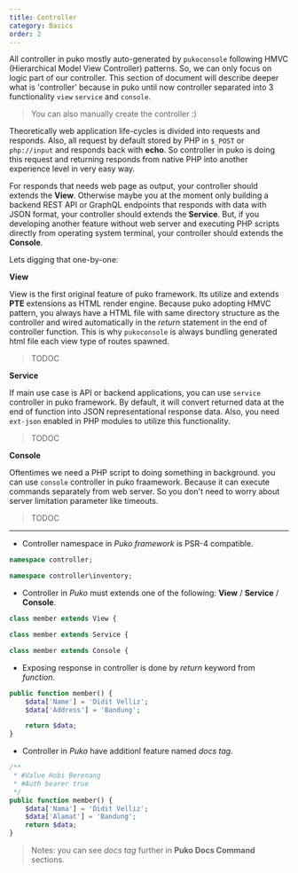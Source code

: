 ```yaml
---
title: Controller
category: Basics
order: 2
---
```


All controller in puko mostly auto-generated by `pukoconsole` following HMVC (Hierarchical Model View Controller) patterns.
So, we can only focus on logic part of our controller.
This section of document will describe deeper what is 'controller' 
because in puko until now controller separated into 3 functionality `view` `service` and `console`.

> You can also manually create the controller :)

Theoretically web application life-cycles is divided into requests and responds.
Also, all request by default stored by PHP in `$_POST` or `php://input` and responds back with **echo**.
So controller in puko is doing this request and returning responds from native PHP into another experience level in very easy way.

For responds that needs web page as output, your controller should extends the **View**. 
Otherwise maybe you at the moment only building a backend REST API or GraphQL endpoints 
that responds with data with JSON format,
your controller should extends the **Service**.
But, if you developing another feature without web server 
and executing PHP scripts directly from operating system terminal, 
your controller should extends the **Console**. 

Lets digging that one-by-one:

**View**

View is the first original feature of puko framework. Its utilize and extends **PTE** extensions as HTML render engine.
Because puko adopting HMVC pattern, you always have a HTML file with same directory structure as the controller 
and wired automatically in the _return_ statement in the end of controller function.
This is why `pukoconsole` is always bundling generated html file each view type of routes spawned.

> TODOC

**Service**

If main use case is API or backend applications, you can use `service` controller in puko framework.
By default, it will convert returned data at the end of function into JSON representational response data.
Also, you need `ext-json` enabled in PHP modules to utilize this functionality.

> TODOC

**Console**

Oftentimes we need a PHP script to doing something in background.
you can use `console` controller in puko fraamework. 
Because it can execute commands separately from web server. 
So you don't need to worry about server limitation parameter like timeouts.

> TODOC

---

* Controller namespace in *Puko framework* is PSR-4 compatible.

```php
namespace controller;
```

```php
namespace controller\inventory;
```

* Controller in *Puko* must extends one of the following: **View** / **Service** / **Console**.

```php
class member extends View {
``` 

```php
class member extends Service {
```

```php
class member extends Console {
```

* Exposing response in controller is done by *return* keyword from *function*.

```php
public function member() {
    $data['Name'] = 'Didit Velliz';
    $data['Address'] = 'Bandung';

    return $data;
}
```

* Controller in *Puko* have additionl feature named *docs tag*.

```php
/**
 * #Value Hobi Berenang
 * #Auth bearer true
 */
public function member() {
    $data['Nama'] = 'Didit Velliz';
    $data['Alamat'] = 'Bandung';
    return $data;
}
```

> Notes: you can see *docs tag* further in **Puko Docs Command** sections.